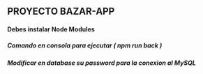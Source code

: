 ## PROYECTO BAZAR-APP 

#### Debes instalar Node Modules

##### Comando en consola para ejecutar ( npm run back )

##### Modificar en database su password para la conexion al MySQL
